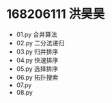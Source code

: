 # 168206111 洪昊昊
- 01.py 合并算法
- 02.py 二分法递归
- 03.py 归并排序
- 04.py 快速排序
- 05.py 选择排序
- 06.py 拓扑搜索
- 07.py
- 08.py
